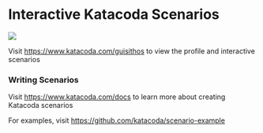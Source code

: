# Interactive Katacoda Scenarios

[![](http://shields.katacoda.com/katacoda/guisithos/count.svg)](https://www.katacoda.com/guisithos "Get your profile on Katacoda.com")

Visit https://www.katacoda.com/guisithos to view the profile and interactive scenarios

### Writing Scenarios
Visit https://www.katacoda.com/docs to learn more about creating Katacoda scenarios

For examples, visit https://github.com/katacoda/scenario-example
